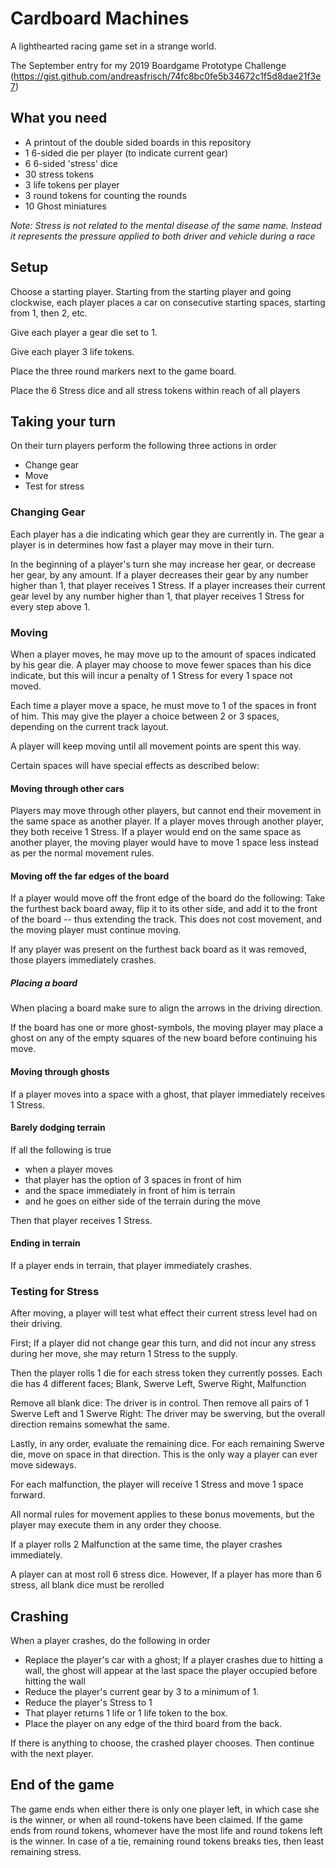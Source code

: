 # Cardboard Machines

A lighthearted racing game set in a strange world.

The September entry for my 2019 Boardgame Prototype Challenge (https://gist.github.com/andreasfrisch/74fc8bc0fe5b34672c1f5d8dae21f3e7)

## What you need
* A printout of the double sided boards in this repository
* 1 6-sided die per player (to indicate current gear)
* 6 6-sided 'stress' dice
* 30 stress tokens
* 3 life tokens per player
* 3 round tokens for counting the rounds
* 10 Ghost miniatures

_Note: Stress is not related to the mental disease of the same name. Instead it represents the pressure applied to both driver and vehicle during a race_

## Setup
Choose a starting player.
Starting from the starting player and going clockwise, each player places a car on consecutive starting spaces, starting from 1, then 2, etc.

Give each player a gear die set to 1.

Give each player 3 life tokens.

Place the three round markers next to the game board.

Place the 6 Stress dice and all stress tokens within reach of all players

## Taking your turn
On their turn players perform the following three actions in order

* Change gear
* Move
* Test for stress

### Changing Gear
Each player has a die indicating which gear they are currently in.
The gear a player is in determines how fast a player may move in their turn.

In the beginning of a player's turn she may increase her gear, or decrease her gear, by any amount.
If a player decreases their gear by any number higher than 1, that player receives 1 Stress.
If a player increases their current gear level by any number higher than 1, that player receives 1 Stress for every step above 1.

### Moving
When a player moves, he may move up to the amount of spaces indicated by his gear die.
A player may choose to move fewer spaces than his dice indicate, but this will incur a penalty of 1 Stress for every 1 space not moved.

Each time a player move a space, he must move to 1 of the spaces in front of him.
This may give the player a choice between 2 or 3 spaces, depending on the current track layout.

A player will keep moving until all movement points are spent this way.

Certain spaces will have special effects as described below:

#### Moving through other cars
Players may move through other players, but cannot end their movement in the same space as another player.
If a player moves through another player, they both receive 1 Stress.
If a player would end on the same space as another player, the moving player would have to move 1 space less instead as per the normal movement rules.

#### Moving off the far edges of the board
If a player would move off the front edge of the board do the following:
Take the furthest back board away, flip it to its other side, and add it to the front of the board -- thus extending the track.
This does not cost movement, and the moving player must continue moving.

If any player was present on the furthest back board as it was removed, those players immediately crashes.

##### Placing a board
When placing a board make sure to align the arrows in the driving direction.

If the board has one or more ghost-symbols, the moving player may place a ghost on any of the empty squares of the new board before continuing his move.
 
#### Moving through ghosts
If a player moves into a space with a ghost, that player immediately receives 1 Stress.

#### Barely dodging terrain
If all the following is true

* when a player moves
* that player has the option of 3 spaces in front of him
* and the space immediately in front of him is terrain
* and he goes on either side of the terrain during the move

Then that player receives 1 Stress.

#### Ending in terrain
If a player ends in terrain, that player immediately crashes.

### Testing for Stress
After moving, a player will test what effect their current stress level had on their driving.

First; If a player did not change gear this turn, and did not incur any stress during her move, she may return 1 Stress to the supply.

Then the player rolls 1 die for each stress token they currently posses.
Each die has 4 different faces; Blank, Swerve Left, Swerve Right, Malfunction

Remove all blank dice: The driver is in control.
Then remove all pairs of 1 Swerve Left and 1 Swerve Right: The driver may be swerving, but the overall direction remains somewhat the same.

Lastly, in any order, evaluate the remaining dice.
For each remaining Swerve die, move on space in that direction.
This is the only way a player can ever move sideways.

For each malfunction, the player will receive 1 Stress and move 1 space forward.

All normal rules for movement applies to these bonus movements, but the player may execute them in any order they choose.

If a player rolls 2 Malfunction at the same time, the player crashes immediately.

A player can at most roll 6 stress dice.
However, If a player has more than 6 stress, all blank dice must be rerolled

## Crashing
When a player crashes, do the following in order

* Replace the player's car with a ghost; If a player crashes due to hitting a wall, the ghost will appear at the last space the player occupied before hitting the wall
* Reduce the player's current gear by 3 to a minimum of 1.
* Reduce the player's Stress to 1
* That player returns 1 life or 1 life token to the box.
* Place the player on any edge of the third board from the back.

If there is anything to choose, the crashed player chooses.
Then continue with the next player.

## End of the game
The game ends when either there is only one player left, in which case she is the winner, or when all round-tokens have been claimed.
If the game ends from round tokens, whomever have the most life and round tokens left is the winner.
In case of a tie, remaining round tokens breaks ties, then least remaining stress.
